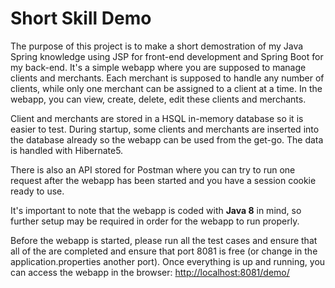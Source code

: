 # Short Skill Demo
The purpose of this project is to make a short demostration of my Java Spring knowledge using JSP for front-end development and Spring Boot for my back-end. It's a simple webapp where you are supposed to manage clients and merchants. Each merchant is supposed to handle any number of clients, while only one merchant can be assigned to a client at a time. In the webapp, you can view, create, delete, edit these clients and merchants. 

Client and merchants are stored in a HSQL in-memory database so it is easier to test. During startup, some clients and merchants are inserted into the database already so the webapp can be used from the get-go. The data is handled with Hibernate5. 

There is also an API stored for Postman where you can try to run one request after the webapp has been started and you have a session cookie ready to use. 

It's important to note that the webapp is coded with **Java 8** in mind, so further setup may be required in order for the webapp to run properly.

Before the webapp is started, please run all the test cases and ensure that all of the are completed and ensure that port 8081 is free (or change in the application.properties another port).
Once everything is up and running, you can access the webapp in the browser: [http://localhost:8081/demo/](http://localhost:8081/demo/)
